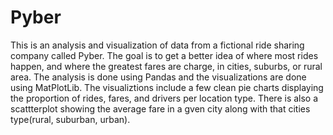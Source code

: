 # Pyber
This is an analysis and visualization of data from a fictional ride sharing company called Pyber.  The goal is to get a better idea of where most rides happen, and where the greatest fares are charge, in cities,  suburbs, or rural area. The analysis is done using Pandas and the visualizations are done using MatPlotLib.  The visualiztions include a few clean pie charts displaying the proportion of rides, fares, and drivers per location type. There is also a scattterplot showing the average fare in a gven city along with that cities type(rural, suburban, urban).
